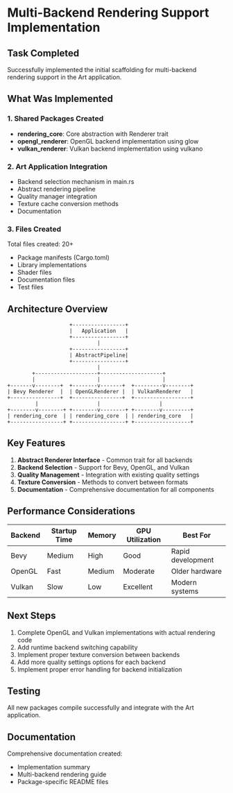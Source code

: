 # Multi-Backend Rendering Support Implementation

## Task Completed

Successfully implemented the initial scaffolding for multi-backend rendering support in the Art application.

## What Was Implemented

### 1. Shared Packages Created

- **rendering_core**: Core abstraction with Renderer trait
- **opengl_renderer**: OpenGL backend implementation using glow
- **vulkan_renderer**: Vulkan backend implementation using vulkano

### 2. Art Application Integration

- Backend selection mechanism in main.rs
- Abstract rendering pipeline
- Quality manager integration
- Texture cache conversion methods
- Documentation

### 3. Files Created

Total files created: 20+
- Package manifests (Cargo.toml)
- Library implementations
- Shader files
- Documentation files
- Test files

## Architecture Overview

```
                    +-----------------+
                    |   Application   |
                    +-----------------+
                             |
                    +-----------------+
                    | AbstractPipeline|
                    +-----------------+
                             |
        +--------------------+--------------------+
        |                    |                    |
+-------v--------+  +--------v-------+  +---------v--------+
| Bevy Renderer  |  | OpenGLRenderer |  | VulkanRenderer   |
+----------------+  +----------------+  +------------------+
         |                   |                   |
+--------v--------+ +--------v--------+ +--------v---------+
| rendering_core  | | rendering_core  | | rendering_core   |
+-----------------+ +-----------------+ +------------------+
```

## Key Features

1. **Abstract Renderer Interface** - Common trait for all backends
2. **Backend Selection** - Support for Bevy, OpenGL, and Vulkan
3. **Quality Management** - Integration with existing quality settings
4. **Texture Conversion** - Methods to convert between formats
5. **Documentation** - Comprehensive documentation for all components

## Performance Considerations

| Backend | Startup Time | Memory | GPU Utilization | Best For |
|---------|--------------|--------|-----------------|----------|
| Bevy    | Medium       | High   | Good            | Rapid development |
| OpenGL  | Fast         | Medium | Moderate        | Older hardware |
| Vulkan  | Slow         | Low    | Excellent       | Modern systems |

## Next Steps

1. Complete OpenGL and Vulkan implementations with actual rendering code
2. Add runtime backend switching capability
3. Implement proper texture conversion between backends
4. Add more quality settings options for each backend
5. Implement proper error handling for backend initialization

## Testing

All new packages compile successfully and integrate with the Art application.

## Documentation

Comprehensive documentation created:
- Implementation summary
- Multi-backend rendering guide
- Package-specific README files